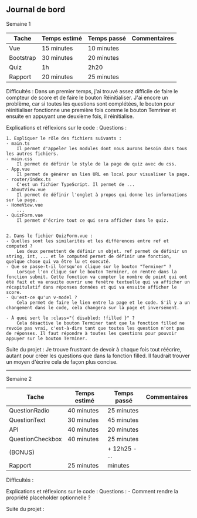 ## Journal de bord

Semaine 1

| Tache     | Temps estimé | Temps passé | Commentaires |
| --------- | ------------ | ----------- | ------------ |
| Vue       | 15 minutes   | 10 minutes  |
| Bootstrap | 30 minutes   | 20 minutes  |
| Quiz      | 1h           | 2h20        |
| Rapport   | 20 minutes   | 25 minutes  |

Difficultés :
Dans un premier temps, j'ai trouvé assez difficile de faire le compteur de score et de faire le bouton Réinitialiser. J'ai encore un problème, car si toutes les questions sont complétées, le bouton pour réinitialiser fonctionne une première fois comme le bouton Temriner et ensuite en appuyant une deuxième fois, il réinitialise.

Explications et réflexions sur le code :
Questions :

    1. Expliquer le rôle des fichiers suivants :
    - main.ts
        Il permet d'appeler les modules dont nous aurons besoin dans tous les autres fichiers.
    - main.css
        Il permet de définir le style de la page du quiz avec du css.
    - App.vue
        Il permet de générer un lien URL en local pour visualiser la page.
    - router/index.ts
        C'est un fichier TypeScript. Il permet de ...
    - AboutView.vue
        Il permet de définir l'onglet à propos qui donne les informations sur la page.
    - HomeView.vue
        ...
    - QuizForm.vue
        Il permet d'écrire tout ce qui sera afficher dans le quiz.


    2. Dans le fichier QuizForm.vue :
    - Quelles sont les similarités et les différences entre ref et computed ?
        Les deux permettent de définir un objet. ref permet de définir un string, int, ... et le computed permet de définir une fonction, quelque chose qui va être lu et executé.
    - Que se passe-t-il lorsqu'on clique sur le bouton "Terminer" ?
        Lorsque l'on clique sur le bouton Terminer, on rentre dans la fonction submit. Cette fonction va compter le nombre de point qui ont été fait et va ensuite ouvrir une fenêtre textuelle qui va afficher un récapitulatif dans réponses données et qui va ensuite afficher le score.
    - Qu'est-ce qu'un v-model ?
        Cela permet de faire le lien entre la page et le code. S'il y a un changement dans le code, cela changera sur la page et inversément.

    - À quoi sert le :class="{ disabled: !filled }" ?
        Cela désactive le bouton Terminer tant que la fonction filled ne revoie pas vrai, c'est-à-dire tant que toutes les question n'ont pas de réponses. Il faut répondre à toutes les questions pour pouvoir appuyer sur le bouton Terminer.

Suite du projet :
Je trouve frustrant de devoir à chaque fois tout réécrire, autant pour créer les questions que dans la fonction filled. Il faudrait trouver un moyen d'écrire cela de façon plus concise.

---

Semaine 2

| Tache            | Temps estimé | Temps passé   | Commentaires |
| ---------------- | ------------ | ------------- | ------------ |
| QuestionRadio    | 40 minutes   | 25 minutes    |
| QuestionText     | 30 minutes   | 45 minutes    |
| API              | 40 minutes   | 20 minutes    |
| QuestionCheckbox | 40 minutes   | 25 minutes    |
| (BONUS)          |              | + 12h25 - ... |
| Rapport          | 25 minutes   | minutes       |

Difficultés :

Explications et réflexions sur le code :
Questions : - Comment rendre la propriété placeholder optionnelle ?

Suite du projet :

